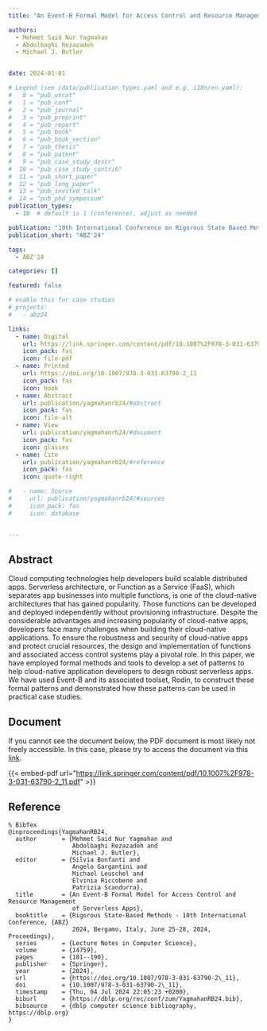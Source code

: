 ```yaml
---
title: "An Event-B Formal Model for Access Control and Resource Management of Serverless Apps"

authors:
  - Mehmet Said Nur Yagmahan
  - Abdolbaghi Rezazadeh
  - Michael J. Butler


date: 2024-01-01

# Legend (see /data/publication_types.yaml and e.g. i18n/en.yaml): 
#   0 = "pub_uncat"
#   1 = "pub_conf"
#   2 = "pub_journal"
#   3 = "pub_preprint"
#   4 = "pub_report"
#   5 = "pub_book"
#   6 = "pub_book_section"
#   7 = "pub_thesis"
#   8 = "pub_patent"
#   9 = "pub_case_study_descr"
#  10 = "pub_case_study_contrib"
#  11 = "pub_short_paper"
#  12 = "pub_long_paper"
#  13 = "pub_invited_talk"
#  14 = "pub_phd_symposium"
publication_types:
  - 10  # default is 1 (conference), adjust as needed

publication: "10th International Conference on Rigorous State Based Methods (ABZ'24)"
publication_short: "ABZ'24"

tags:
  - ABZ'24

categories: []

featured: false

# enable this for case studies
# projects:
#   - abz24

links:
  - name: Digital
    url: https://link.springer.com/content/pdf/10.1007%2F978-3-031-63790-2_11.pdf
    icon_pack: fas
    icon: file-pdf
  - name: Printed
    url: https://doi.org/10.1007/978-3-031-63790-2_11
    icon_pack: fas
    icon: book
  - name: Abstract
    url: publication/yagmahanrb24/#abstract
    icon_pack: fas
    icon: file-alt
  - name: View
    url: publication/yagmahanrb24/#document
    icon_pack: fas
    icon: glasses
  - name: Cite
    url: publication/yagmahanrb24/#reference
    icon_pack: fas
    icon: quote-right

#   - name: Source
#     url: publication/yagmahanrb24/#sources
#     icon_pack: fas
#     icon: database


---
```


## Abstract

Cloud computing technologies help developers build scalable distributed apps. Serverless architecture, or Function as a Service (FaaS), which separates app businesses into multiple functions, is one of the cloud-native architectures that has gained popularity. Those functions can be developed and deployed independently without provisioning infrastructure. Despite the considerable advantages and increasing popularity of cloud-native apps, developers face many challenges when building their cloud-native applications. To ensure the robustness and security of cloud-native apps and protect crucial resources, the design and implementation of functions and associated access control systems play a pivotal role. In this paper, we have employed formal methods and tools to develop a set of patterns to help cloud-native application developers to design robust serverless apps. We have used Event-B and its associated toolset, Rodin, to construct these formal patterns and demonstrated how these patterns can be used in practical case studies.

## Document

If you cannot see the document below, the PDF document is most likely not freely accessible. In this case, please try to access the document via this <a href="https://link.springer.com/content/pdf/10.1007%2F978-3-031-63790-2_11.pdf">link</a>.

{{< embed-pdf url="https://link.springer.com/content/pdf/10.1007%2F978-3-031-63790-2_11.pdf" >}}

## Reference

```
% BibTex
@inproceedings{YagmahanRB24,
  author       = {Mehmet Said Nur Yagmahan and
                  Abdolbaghi Rezazadeh and
                  Michael J. Butler},
  editor       = {Silvia Bonfanti and
                  Angelo Gargantini and
                  Michael Leuschel and
                  Elvinia Riccobene and
                  Patrizia Scandurra},
  title        = {An Event-B Formal Model for Access Control and Resource Management
                  of Serverless Apps},
  booktitle    = {Rigorous State-Based Methods - 10th International Conference, {ABZ}
                  2024, Bergamo, Italy, June 25-28, 2024, Proceedings},
  series       = {Lecture Notes in Computer Science},
  volume       = {14759},
  pages        = {181--190},
  publisher    = {Springer},
  year         = {2024},
  url          = {https://doi.org/10.1007/978-3-031-63790-2\_11},
  doi          = {10.1007/978-3-031-63790-2\_11},
  timestamp    = {Thu, 04 Jul 2024 22:05:23 +0200},
  biburl       = {https://dblp.org/rec/conf/zum/YagmahanRB24.bib},
  bibsource    = {dblp computer science bibliography, https://dblp.org}
}


```

<!-- # add information for case study papers (if available)
## Sources

- **Used formal method:**
  [ASM](/method/asm)
- **Resources and tools:**
  Asmeta

For more information, please contact the <a href ="mailto:silvia.bonfanti@unibg.it;arcaini@nii.ac.jp;angelo.gargantini@unibg.it;scandurra@unibg.it;elvinia.riccobene@unimi.it">authors</a>-->


